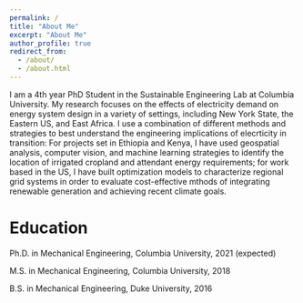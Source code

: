 ```yaml
---
permalink: /
title: "About Me"
excerpt: "About Me"
author_profile: true
redirect_from: 
  - /about/
  - /about.html
---
```

I am a 4th year PhD Student in the Sustainable Engineering Lab at Columbia University. My research focuses on the effects of electricity demand on energy system design in a variety of settings, including New York State, the Eastern US, and East Africa. I use a combination of different methods and strategies to best understand the engineering implications of elecrticity in transition: For projects set in Ethiopia and Kenya, I have used geospatial analysis, computer vision, and machine learning strategies to identify the location of irrigated cropland and attendant energy requirements; for work based in the US, I have built optimization models to characterize regional grid systems in order to evaluate cost-effective mthods of integrating renewable generation and achieving recent climate goals. 

Education
======
<i class="fas fa-graduation-cap"></i> Ph.D. in Mechanical Engineering, Columbia University, 2021 (expected)  

<i class="fas fa-graduation-cap"></i> M.S. in Mechanical Engineering, Columbia University, 2018 

<i class="fas fa-graduation-cap"></i> B.S. in Mechanical Engineering, Duke University, 2016    



